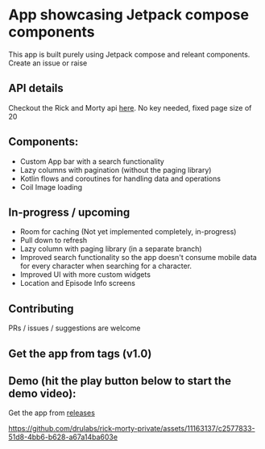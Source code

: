 # App showcasing Jetpack compose components

This app is built purely using Jetpack compose and releant components. Create an issue or raise

## API details

Checkout the Rick and Morty api [here](https://rickandmortyapi.com/documentation/). No key needed, fixed page size of 20

## Components:
- Custom App bar with a search functionality
- Lazy columns with pagination (without the paging library)
- Kotlin flows and coroutines for handling data and operations
- Coil Image loading

## In-progress / upcoming
- Room for caching (Not yet implemented completely, in-progress)
- Pull down to refresh
- Lazy column with paging library (in a separate branch)
- Improved search functionality so the app doesn't consume mobile data for every character when searching for a character.
- Improved UI with more custom widgets
- Location and Episode Info screens

## Contributing

PRs / issues / suggestions are welcome

## Get the app from tags (v1.0)

## Demo (hit the play button below to start the demo video):

Get the app from [releases](https://github.com/drulabs/rick-morty-private/releases/tag/v1.0)

https://github.com/drulabs/rick-morty-private/assets/11163137/c2577833-51d8-4bb6-b628-a67a14ba603e

